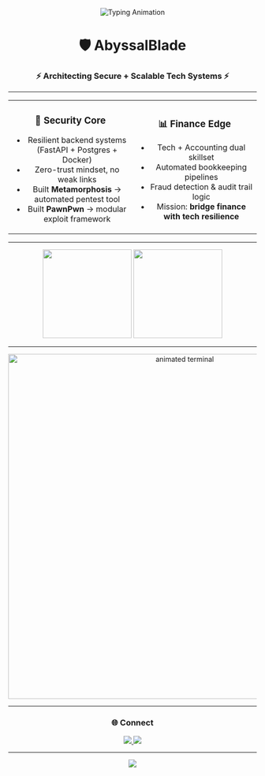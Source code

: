 <!-- CYBER INTRO -->
<p align="center">
  <img src="https://readme-typing-svg.herokuapp.com?font=Orbitron&size=26&duration=2800&pause=800&color=00F0FF&center=true&vCenter=true&width=700&lines=>>>+SYSTEM+BOOT+SEQUENCE+ONLINE;IDENT:+ABYSSALBLADE;SECTOR:+TECH+%7C+FINANCE+%7C+SECURITY;STATUS:+ENCRYPTED+AND+ACTIVE" alt="Typing Animation" />
</p>

<h1 align="center">🛡️ AbyssalBlade</h1>
<h3 align="center">⚡ Architecting Secure + Scalable Tech Systems ⚡</h3>

---

<!-- GRID CARDS -->
<div align="center">

<table>
<tr>
<td width="45%" align="center">

### 🔐 Security Core  
- Resilient backend systems (FastAPI + Postgres + Docker)  
- Zero-trust mindset, no weak links  
- Built **Metamorphosis** → automated pentest tool  
- Built **PawnPwn** → modular exploit framework  

</td>
<td width="45%" align="center">

### 📊 Finance Edge  
- Tech + Accounting dual skillset  
- Automated bookkeeping pipelines  
- Fraud detection & audit trail logic  
- Mission: **bridge finance with tech resilience**  

</td>
</tr>
</table>

</div>

---

<!-- ANIMATED SYSTEM STATS -->
<p align="center">
  <img src="https://github-readme-stats.vercel.app/api?username=abyssalblade110&show_icons=true&theme=tokyonight&hide_border=true&bg_color=0D1117&title_color=00FFF2&icon_color=00FFF2&text_color=FFFFFF" height="180"/>
  <img src="https://github-readme-streak-stats.herokuapp.com?user=abyssalblade110&theme=tokyonight&hide_border=true&ring=00FFF2&fire=00FFF2&currStreakLabel=00FFF2" height="180"/>
</p>

---

<!-- GHOSTLY CODE ANIMATION -->
<p align="center">
  <img src="https://raw.githubusercontent.com/abhisheknaiidu/abhisheknaiidu/master/code.gif" width="700" alt="animated terminal" />
</p>

---

<!-- CONNECT BADGES -->
<h3 align="center">🌐 Connect</h3>
<p align="center">
  <a href="https://stackoverflow.com/users/25258544/pawn-delta">
    <img src="https://img.shields.io/badge/StackOverflow-FF6F00?style=for-the-badge&logo=stackoverflow&logoColor=white" />
  </a>
  <a href="https://pawndelta.netlify.app">
    <img src="https://img.shields.io/badge/PawnDelta-00FFF2?style=for-the-badge&logo=vercel&logoColor=black" />
  </a>
</p>

---

<!-- FLOATING DATA EFFECT -->
<p align="center">
  <img src="https://capsule-render.vercel.app/api?type=rect&color=0:00FFF2,100:001F2D&height=100&section=footer&text=>>>+END+OF+TRANSMISSION+<<<&fontColor=FFFFFF&fontSize=20&animation=fadeIn" />
</p>
